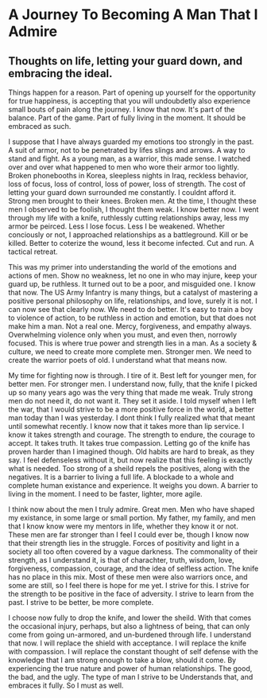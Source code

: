 A Journey To Becoming A Man That I Admire
=========================

Thoughts on life, letting your guard down, and embracing the ideal.
-------------------------

Things happen for a reason. Part of opening up yourself for the opportunity for true happiness, is accepting that you will undoubdetly also experience small bouts of pain along the journey. I know that now. It's part of the balance. Part of the game. Part of fully living in the moment. It should be embraced as such.

I suppose that I have always guarded my emotions too strongly in the past. A suit of armor, not to be penetrated by lifes slings and arrows. A way to stand and fight. As a young man, as a warrior, this made sense. I watched over and over what happened to men who wore their armor too lightly. Broken phonebooths in Korea, sleepless nights in Iraq, reckless behavior, loss of focus, loss of control, loss of power, loss of strength. The cost of letting your guard down surrounded me constantly. I couldnt afford it. Strong men brought to their knees. Broken men. At the time, I thought these men I observed to be foolish, I thought them weak. I know better now. I went through my life with a knife, ruthlessly cutting relationships away, less my armor be peirced. Less I lose focus. Less I be weakened. Whether conciously or not, I approached relationships as a battleground. Kill or be killed. Better to coterize the wound, less it become infected. Cut and run. A tactical retreat. 

This was my primer into understanding the world of the emotions and actions of men. Show no weakness, let no one in who may injure, keep your guard up, be ruthless. It turned out to be a poor, and misguided one. I know that now. The US Army Infantry is many things, but a catalyst of mastering a positive personal philosophy on life, relationships, and love, surely it is not. I can now see that clearly now. We need to do better. It's easy to train a boy to violence of action, to be ruthless in action and emotion, but that does not make him a man. Not a real one. Mercy, forgiveness, and empathy always. Overwhelming violence only when you must, and even then, norrowly focused. This is where true power and strength lies in a man. As a society & culture, we need to create more complete men. Stronger men. We need to create the warrior poets of old. I understand what that means now.

My time for fighting now is through. I tire of it. Best left for younger men, for better men. For stronger men. I understand now, fully, that the knife I picked up so many years ago was the very thing that made me weak. Truly strong men do not need it, do not want it. They set it aside. I told myself when I left the war, that I would strive to be a more positive force in the world, a better man today than I was yesterday. I dont think I fully realized what that meant until somewhat recently. I know now that it takes more than lip service. I know it takes strength and courage. The strength to endure, the courage to accept. It takes truth. It takes true compassion. Letting go of the knife has proven harder than I imagined though. Old habits are hard to break, as they say. I feel defenseless without it, but now realize that this feeling is exactly what is needed. Too strong of a sheild repels the positives, along with the negatives. It is a barrier to living a full life. A blockade to a whole and complete human existance and experience. It weighs you down. A barrier to living in the moment. I need to be faster, lighter, more agile.

I think now about the men I truly admire. Great men. Men who have shaped my existance, in some large or small portion. My father, my family, and men that I know know were my mentors in life, whether they know it or not. These men are far stronger than I feel I could ever be, though I know now that their strength lies in the struggle. Forces of positivity and light in a society all too often covered by a vague darkness. The commonality of their strength, as I understand it, is that of charachter, truth, wisdom, love, forgiveness, compassion, courage, and the idea of selfless action. The knife has no place in this mix. Most of these men were also warriors once, and some are still, so I feel there is hope for me yet. I strive for this. I strive for the strength to be positive in the face of adversity. I strive to learn from the past. I strive to be better, be more complete.

I choose now fully to drop the knife, and lower the sheild. With that comes the occasional injury, perhaps, but also a lightness of being, that can only come from going un-armored, and un-burdened through life. I understand that now. I will replace the shield with acceptance. I will replace the knife with compassion. I will replace the constant thought of self defense with the knowledge that I am strong enough to take a blow, should it come. By experiencing the true nature and power of human relationships. The good, the bad, and the ugly. The type of man I strive to be Understands that, and embraces it fully. So I must as well.
